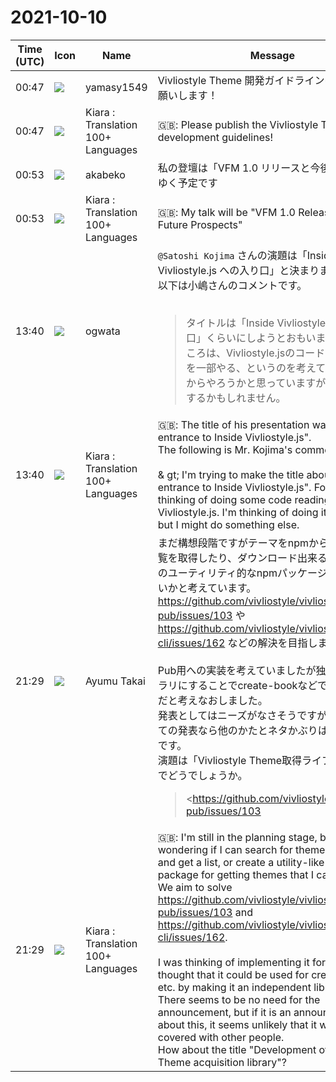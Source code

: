 # 2021-10-10

|Time (UTC)|Icon|Name|Message|
|---|---|---|---|
|00:47|![](https://secure.gravatar.com/avatar/b2dffef7ce30f6f8f399f2a172229711.jpg?s=72&d=https%3A%2F%2Fa.slack-edge.com%2Fdf10d%2Fimg%2Favatars%2Fava_0012-72.png)|yamasy1549|Vivliostyle Theme 開発ガイドラインの公開　でお願いします！|
|00:47|![](https://avatars.slack-edge.com/2021-08-02/2324149410423_2aa7423c4133ecb9f168_72.png)|Kiara : Translation 100+ Languages|🇬🇧: Please publish the Vivliostyle Theme development guidelines!|
|00:53|![](https://avatars.slack-edge.com/2019-05-15/624511073651_25909952cd7a069ceed2_72.png)|akabeko|私の登壇は「VFM 1.0 リリースと今後の展望」でゆく予定です|
|00:53|![](https://avatars.slack-edge.com/2021-08-02/2324149410423_2aa7423c4133ecb9f168_72.png)|Kiara : Translation 100+ Languages|🇬🇧: My talk will be "VFM 1.0 Release and Future Prospects"|
|13:40|![](https://avatars.slack-edge.com/2019-11-22/845042642576_070441337abaca9fb7b3_72.png)|ogwata|`@Satoshi Kojima` さんの演題は「Inside Vivliostyle.js への入り口」と決まりました。<br>以下は小嶋さんのコメントです。<br><br><blockquote>タイトルは「Inside Vivliostyle.js への入り口」くらいにしようとおもいます。いまのところは、Vivliostyle.jsのコードリーディングを一部やる、というのを考えています。`Task`からやろうかと思っていますが、別のものにするかもしれません。</blockquote>|
|13:40|![](https://avatars.slack-edge.com/2021-08-02/2324149410423_2aa7423c4133ecb9f168_72.png)|Kiara : Translation 100+ Languages|🇬🇧:  The title of his presentation was "The entrance to Inside Vivliostyle.js".<br>The following is Mr. Kojima's comment.<br><br>&amp; gt; I'm trying to make the title about "the entrance to Inside Vivliostyle.js". For now, I'm thinking of doing some code reading for Vivliostyle.js. I'm thinking of doing it from `Task`, but I might do something else.|
|21:29|![](https://avatars.slack-edge.com/2020-10-24/1474758134528_58d03798bcb64d811fc4_72.jpg)|Ayumu Takai|まだ構想段階ですがテーマをnpmから検索して一覧を取得したり、ダウンロード出来るテーマ取得のユーティリティ的なnpmパッケージを作成できないかと考えています。<br><https://github.com/vivliostyle/vivliostyle-pub/issues/103> や <https://github.com/vivliostyle/vivliostyle-cli/issues/162> などの解決を目指します。<br><br>Pub用への実装を考えていましたが独立したライブラリにすることでcreate-bookなどでも使えそうだと考えなおしました。<br>発表としてはニーズがなさそうですが、これについての発表なら他のかたとネタかぶりはしなさそうです。<br>演題は「Vivliostyle Theme取得ライブラリの開発」でどうでしょうか。<br><blockquote><https://github.com/vivliostyle/vivliostyle-pub/issues/103|#103 利用できるスタイル（Theme）を最新のものに変更する></blockquote><br><blockquote><https://github.com/vivliostyle/vivliostyle-cli/issues/162|#162 Theme package copied in `themes/packages/` should be customizable></blockquote>|
|21:29|![](https://avatars.slack-edge.com/2021-08-02/2324149410423_2aa7423c4133ecb9f168_72.png)|Kiara : Translation 100+ Languages|🇬🇧: I'm still in the planning stage, but I'm wondering if I can search for themes from npm and get a list, or create a utility-like npm package for getting themes that I can download.<br>We aim to solve <https://github.com/vivliostyle/vivliostyle-pub/issues/103> and <https://github.com/vivliostyle/vivliostyle-cli/issues/162>.<br><br>I was thinking of implementing it for Pub, but I thought that it could be used for create-book etc. by making it an independent library.<br>There seems to be no need for the announcement, but if it is an announcement about this, it seems unlikely that it will be covered with other people.<br>How about the title "Development of Vivliostyle Theme acquisition library"?|
